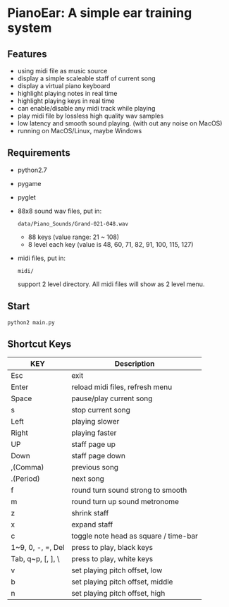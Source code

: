 # PianoEar: A simple ear training system

## Features

* using midi file as music source
* display a simple scaleable staff of current song
* display a virtual piano keyboard
* highlight playing notes in real time
* highlight playing keys in real time
* can enable/disable any midi track while playing
* play midi file by lossless high quality wav samples
* low latency and smooth sound playing. (with out any noise on MacOS)
* running on MacOS/Linux, maybe Windows

## Requirements

* python2.7
* pygame
* pyglet
* 88x8 sound wav files, put in:

      data/Piano_Sounds/Grand-021-048.wav

  * 88 keys (value range: 21 ~ 108)
  * 8 level each key (value is 48, 60, 71, 82, 91, 100, 115, 127)

* midi files, put in:

      midi/

  support 2 level directory. All midi files will show as 2 level menu.


## Start

    python2 main.py


## Shortcut Keys

KEY | Description
--- | ---
Esc | exit
Enter | reload midi files, refresh menu
Space | pause/play current song
s | stop current song
Left | playing slower
Right | playing faster
UP | staff page up
Down | staff page down
,(Comma) | previous song
.(Period) | next song
f | round turn sound strong to smooth
m | round turn up sound metronome
z | shrink staff
x | expand staff
c | toggle note head as square / time-bar
1~9, 0, -, =, Del | press to play, black keys
Tab, q~p, [, ], \ | press to play, white keys
v | set playing pitch offset, low
b | set playing pitch offset, middle
n | set playing pitch offset, high
